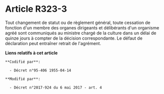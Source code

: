 # Article R323-3

Tout changement de statut ou de règlement général, toute cessation de fonction d'un membre des organes dirigeants et
délibérants d'un organisme agréé sont communiqués au ministre chargé de la culture dans un délai de quinze jours à compter de
la décision correspondante. Le défaut de déclaration peut entraîner retrait de l'agrément.

**Liens relatifs à cet article**

	**Codifié par**:

	  - Décret n°95-406 1955-04-14

	**Modifié par**:

	  - Décret n°2017-924 du 6 mai 2017 - art. 4
